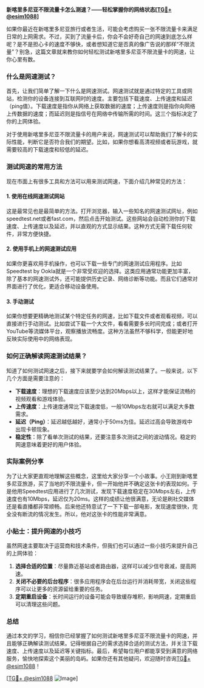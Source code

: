 **新喀里多尼亚不限流量卡怎么测速？——轻松掌握你的网络状态[[TG💪+ @esim1088](https://t.me/s/esim1088)]**

如果你最近在新喀里多尼亚旅行或者生活，可能会考虑购买一张不限流量卡来满足日常的上网需求。不过，买到了流量卡后，你会不会好奇自己的网速到底怎么样呢？是不是担心卡的速度不够快，或者想知道它是否真的像广告说的那样“不限流量”？别急，这篇文章就来教你如何轻松测试新喀里多尼亚不限流量卡的网速，让你心里有数。

### 什么是网速测试？

首先，让我们简单了解一下什么是网速测试。网速测试就是通过特定的工具或网站，检测你的设备连接到互联网时的速度。主要包括下载速度、上传速度和延迟（ping值）。下载速度是指你从网络上获取数据的速度；上传速度则是指你向网络上传数据的速度；而延迟则是指信号在网络中传输所需的时间。这三个指标决定了你的上网体验。

对于使用新喀里多尼亚不限流量卡的用户来说，网速测试可以帮助我们了解卡的实际性能，判断它是否符合我们的期望。比如，如果你想看高清视频或者玩游戏，就需要较高的下载速度和较低的延迟。

### 测试网速的常用方法

现在市面上有很多工具和方法可以用来测试网速，下面介绍几种常见的方法：

#### 1. 使用在线网速测试网站

这是最常见也是最简单的方法。打开浏览器，输入一些知名的网速测试网址，例如speedtest.net或者fast.com，然后点击开始测试。这些网站会自动检测你的下载速度、上传速度以及延迟，并以直观的方式显示结果。这种方式无需下载任何软件，非常方便快捷。

#### 2. 使用手机上的网速测试应用

如果你更喜欢用手机操作，也可以下载一些专门的网速测试应用程序。比如Speedtest by Ookla就是一个非常受欢迎的选择。这类应用通常功能更加丰富，除了基本的网速测试外，还可能提供历史记录、网络诊断等功能。而且它们通常对界面进行了优化，更适合移动设备使用。

#### 3. 手动测试

如果你想要更精确地测试某个特定任务的网速，比如下载文件或者观看视频，可以直接进行手动测试。比如尝试下载一个大文件，看看需要多长时间完成；或者打开YouTube等流媒体平台，观察播放流畅度。这种方法虽然不够科学，但能更好地反映实际使用中的网络表现。

### 如何正确解读网速测试结果？

知道了如何测试网速之后，接下来就要学会如何解读测试结果了。一般来说，以下几个方面是需要注意的：

- **下载速度**：理想的下载速度应该至少达到20Mbps以上，这样才能保证流畅的视频观看和游戏体验。
- **上传速度**：上传速度通常比下载速度低，一般10Mbps左右就可以满足大多数需求。
- **延迟（Ping）**：延迟越低越好，通常小于50ms为佳。延迟过高会导致游戏中出现卡顿现象。
- **稳定性**：除了看单次测试的结果，还要注意多次测试之间的波动情况。稳定的网速意味着更好的用户体验。

### 实际案例分享

为了让大家更直观地理解这些概念，这里给大家分享一个小故事。小王刚到新喀里多尼亚旅游，买了当地的不限流量卡，但一开始他并不确定这张卡的表现如何。于是他用Speedtest应用进行了几次测试，发现下载速度稳定在30Mbps左右，上传速度也有10Mbps，延迟仅为20ms。这样的成绩让他很满意，无论是刷社交媒体还是看直播都非常顺畅。后来他还特意试了一下下载一部电影，发现速度很快，完全没有断流的情况发生。所以，他对这张卡的性能非常满意。

### 小贴士：提升网速的小技巧

虽然网速主要取决于运营商和技术条件，但我们也可以通过一些小技巧来提升自己的上网体验：

1. **选择合适的位置**：尽量靠近基站或者路由器，这样可以减少信号衰减，提高网速。
2. **关闭不必要的后台程序**：很多应用程序会在后台运行并消耗带宽，关闭这些程序可以让更多的资源留给重要的任务。
3. **定期重启设备**：长时间运行的设备可能会导致缓存堆积，影响网速，定期重启可以清理这些问题。

### 总结

通过本文的学习，相信你已经掌握了如何测试新喀里多尼亚不限流量卡的网速，并且能够正确解读测试结果。记得根据自己的需求选择合适的测试方法，并关注下载速度、上传速度以及延迟等关键指标。最后，希望每位用户都能享受到满意的网络服务，愉快地探索这个美丽的岛屿。如果你还有其他疑问，欢迎随时咨询[TG💪+ @esim1088](https://t.me/s/esim1088)！

[[TG💪+ @esim1088](https://t.me/s/esim1088) ![Image](https://i.postimg.cc/4NQfJmqS/Snipaste-2025-05-13-00-14-12.png)]